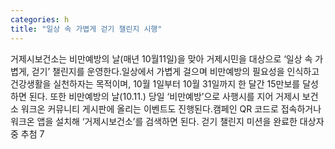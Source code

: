 ```yaml
---
categories: h
title: "일상 속 가볍게 걷기 챌린지 시행"
---
```

거제시보건소는 비만예방의 날(매년 10월11일)을 맞아 거제시민을 대상으로 ‘일상 속 가볍게, 걷기’ 챌린지를 운영한다.일상에서 가볍게 걸으며 비만예방의 필요성을 인식하고 건강생활을 실천하자는 목적이며, 10월 1일부터 10월 31일까지 한 달간 15만보를 달성하면 된다. 또한 비만예방의 날(10.11.) 당일 ‘비만예방’으로 사행시를 지어 거제시 보건소 워크온 커뮤니티 게시판에 올리는 이벤트도 진행된다.캠페인 QR 코드로 접속하거나 워크온 앱을 설치해 ‘거제시보건소’를 검색하면 된다. 걷기 챌린지 미션을 완료한 대상자 중 추첨 7
